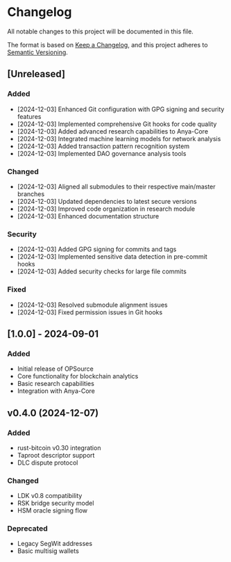 # Changelog

All notable changes to this project will be documented in this file.

The format is based on [Keep a Changelog](https://keepachangelog.com/en/1.0.0/),
and this project adheres to [Semantic Versioning](https://semver.org/spec/v2.0.0.html).

## [Unreleased]

### Added
- [2024-12-03] Enhanced Git configuration with GPG signing and security features
- [2024-12-03] Implemented comprehensive Git hooks for code quality
- [2024-12-03] Added advanced research capabilities to Anya-Core
- [2024-12-03] Integrated machine learning models for network analysis
- [2024-12-03] Added transaction pattern recognition system
- [2024-12-03] Implemented DAO governance analysis tools

### Changed
- [2024-12-03] Aligned all submodules to their respective main/master branches
- [2024-12-03] Updated dependencies to latest secure versions
- [2024-12-03] Improved code organization in research module
- [2024-12-03] Enhanced documentation structure

### Security
- [2024-12-03] Added GPG signing for commits and tags
- [2024-12-03] Implemented sensitive data detection in pre-commit hooks
- [2024-12-03] Added security checks for large file commits

### Fixed
- [2024-12-03] Resolved submodule alignment issues
- [2024-12-03] Fixed permission issues in Git hooks

## [1.0.0] - 2024-09-01

### Added
- Initial release of OPSource
- Core functionality for blockchain analytics
- Basic research capabilities
- Integration with Anya-Core

## v0.4.0 (2024-12-07)
### Added
- rust-bitcoin v0.30 integration
- Taproot descriptor support
- DLC dispute protocol

### Changed
- LDK v0.8 compatibility
- RSK bridge security model
- HSM oracle signing flow

### Deprecated
- Legacy SegWit addresses
- Basic multisig wallets

